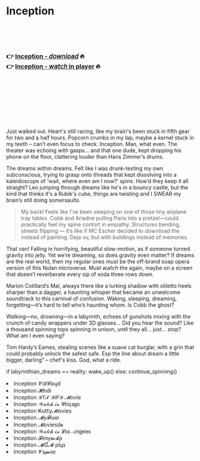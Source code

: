 <h1>Inception</h1>

<br><br><br>

<h3>👉 <a href="https://Mackies-talitenna1973.github.io/aoiobprsmn/">Inception - 𝘥𝘰𝘸𝘯𝘭𝘰𝘢𝘥</a> 🔥<br>
👉 <a href="https://Mackies-talitenna1973.github.io/aoiobprsmn/">Inception - 𝘸𝘢𝘵𝘤𝘩 in player</a> 🔥
</h3>



<br><br><br><br><br><br><br>


Just walked out. Heart's still racing, like my brain's been stuck in fifth gear for two and a half hours. Popcorn crumbs in my lap, maybe a kernel stuck in my teeth – can’t even focus to check. Inception. Man, what even. The theater was echoing with gasps... and that one dude, kept dropping his phone on the floor, clattering louder than Hans Zimmer’s drums. 

The dreams within dreams. Felt like I was drunk-texting my own subconscious, trying to grasp onto threads that kept dissolving into a kaleidoscope of 'wait, where even am I now?’ spins. How’d they keep it all straight? Leo jumping through dreams like he's in a bouncy castle, but the kind that thinks it's a Rubik's cube, things are twisting and I SWEAR my brain’s still doing somersaults. 

> My back! Feels like I've been sleeping on one of those tiny airplane tray tables. Cobb and Ariadne pulling Paris into a pretzel—could practically feel my spine contort in empathy. Structures bending, streets flipping — it’s like if MC Escher decided to 𝘥𝘰𝘸𝘯𝘭𝘰𝘢𝘥 the   instead of painting. Deja vu, but with buildings instead of memories. 

That van! Falling in horrifying, beautiful slow-motion, as if someone turned gravity into jelly. Yet we’re dreaming, so does gravity even matter? If dreams are the real world, then my regular ones must be the off-brand soap opera version of this Nolan microverse. Must 𝘸𝘢𝘵𝘤𝘩 the   again, maybe on a screen that doesn’t reverberate every sip of soda three rows down.

Marion Cotillard’s Mal, always there like a lurking shadow with stiletto heels sharper than a dagger, a haunting whisper that became an unwelcome soundtrack to this carnival of confusion. Waking, sleeping, dreaming, forgetting—it’s hard to tell who’s haunting whom. Is Cobb the ghost?

Walking—no, drowning—in a labyrinth, echoes of gunshots mixing with the crunch of candy wrappers under 3D glasses… Did you hear the sound? Like a thousand spinning tops spinning in unison, until they all... just... stop? What am I even saying?

Tom Hardy’s Eames, stealing scenes like a suave cat burglar, with a grin that could probably unlock the safest safe. Esp the line about dream a little bigger, darling” – chef's kiss. God, what a ride.

if labyrinthian_dreams == reality:
    wake_up()
else:
    continue_spinning()

<li>Inception 𝓥𝗂ԁ𝓒𝗅𝗈ųԁ</li>
<li>Inception 𝓗𝗂𝗇ԁ𝗂</li>
<li>Inception 𝒴𝖳𝒮 𝒴𝖨𝖥𝒴 𝓜𝗈ν𝗂𝖾</li>
<li>Inception 𝒲𝒶𝓉𝒸𝒽 𝒾𝓃 𝓒𝗁𝗂ç𝖺𝗀𝗈</li>
<li>Inception Ҝ𝗎𝗍𝗍𝗒𝓜𝗈ν𝗂𝖾𝗌</li>
<li>Inception 𝓜𝗒𝓕𝗅𝗂𝗑𝖾𝗋</li>
<li>Inception 𝓜𝗈ν𝗂𝖾𝗌ԁ𝖆</li>
<li>Inception 𝒲𝒶𝓉𝒸𝒽 𝒾𝓃 𝓛𝗈𝗌 𝒜𝗇𝗀𝖾𝗅𝖾𝗌</li>
<li>Inception 𝓕𝗂𝗅𝗆𝗒𝗐𝓐ρ</li>
<li>Inception 𝓜Ɠ𝓜 ρ𝗅ų𝗌</li>
<li>Inception 𝓥ų𝓶𝗈𝗈</li>
